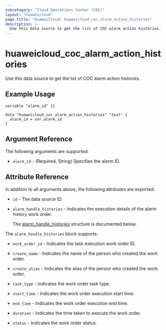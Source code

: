 ```yaml
---
subcategory: "Cloud Operations Center (COC)"
layout: "huaweicloud"
page_title: "HuaweiCloud: huaweicloud_coc_alarm_action_histories"
description: |-
  Use this data source to get the list of COC alarm action histories.
---
```


# huaweicloud_coc_alarm_action_histories

Use this data source to get the list of COC alarm action histories.

## Example Usage

```hcl
variable "alarm_id" {}

data "huaweicloud_coc_alarm_action_histories" "test" {
  alarm_id = var.alarm_id
}
```

## Argument Reference

The following arguments are supported:

* `alarm_id` - (Required, String) Specifies the alarm ID.

## Attribute Reference

In addition to all arguments above, the following attributes are exported:

* `id` - The data source ID.

* `alarm_handle_histories` - Indicates the execution details of the alarm history work order.

  The [alarm_handle_histories](#alarm_handle_histories_struct) structure is documented below.

<a name="alarm_handle_histories_struct"></a>
The `alarm_handle_histories` block supports:

* `work_order_id` - Indicates the task execution work order ID.

* `create_name` - Indicates the name of the person who created the work order.

* `create_alias` - Indicates the alias of the person who created the work order.

* `task_type` - Indicates the work order task type.

* `start_time` - Indicates the work order execution start time.

* `end_time` - Indicates the work order execution end time.

* `duration` - Indicates the time taken to execute the work order.

* `status` - Indicates the work order status.

